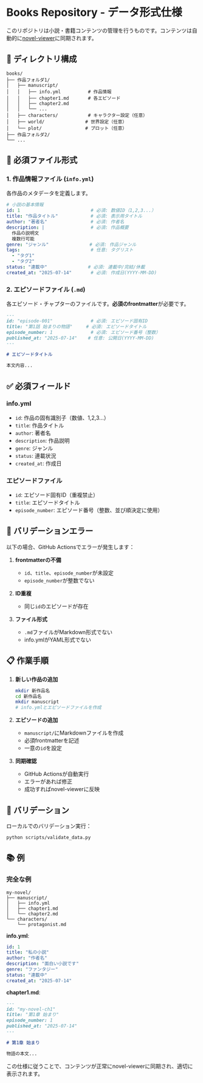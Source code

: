 # Books Repository - データ形式仕様

このリポジトリは小説・書籍コンテンツの管理を行うものです。コンテンツは自動的に[novel-viewer](https://github.com/yar0316/novel-viewer)に同期されます。

## 📁 ディレクトリ構成

```
books/
├── 作品フォルダ1/
│   ├── manuscript/
│   │   ├── info.yml          # 作品情報
│   │   ├── chapter1.md       # 各エピソード
│   │   ├── chapter2.md
│   │   └── ...
│   ├── characters/           # キャラクター設定（任意）
│   ├── world/               # 世界設定（任意）
│   └── plot/                # プロット（任意）
├── 作品フォルダ2/
└── ...
```

## 📝 必須ファイル形式

### 1. 作品情報ファイル (`info.yml`)

各作品のメタデータを定義します。

```yaml
# 小説の基本情報
id: 1                          # 必須: 数値ID（1,2,3...）
title: "作品タイトル"            # 必須: 表示用タイトル
author: "著者名"                # 必須: 作者名
description: |                 # 必須: 作品概要
  作品の説明文
  複数行可能
genre: "ジャンル"               # 必須: 作品ジャンル
tags:                          # 任意: タグリスト
  - "タグ1"
  - "タグ2"
status: "連載中"               # 必須: 連載中/完結/休載
created_at: "2025-07-14"       # 必須: 作成日(YYYY-MM-DD)
```

### 2. エピソードファイル (`.md`)

各エピソード・チャプターのファイルです。**必須のfrontmatter**が必要です。

```markdown
---
id: "episode-001"              # 必須: エピソード固有ID
title: "第1話 始まりの物語"     # 必須: エピソードタイトル
episode_number: 1              # 必須: エピソード番号（整数）
published_at: "2025-07-14"    # 任意: 公開日(YYYY-MM-DD)
---

# エピソードタイトル

本文内容...
```

## ✅ 必須フィールド

### info.yml
- `id`: 作品の固有識別子（数値、1,2,3...）
- `title`: 作品タイトル
- `author`: 著者名
- `description`: 作品説明
- `genre`: ジャンル
- `status`: 連載状況
- `created_at`: 作成日

### エピソードファイル
- `id`: エピソード固有ID（重複禁止）
- `title`: エピソードタイトル
- `episode_number`: エピソード番号（整数、並び順決定に使用）

## 🚫 バリデーションエラー

以下の場合、GitHub Actionsでエラーが発生します：

1. **frontmatterの不備**
   - `id`、`title`、`episode_number`が未設定
   - `episode_number`が整数でない

2. **ID重複**
   - 同じ`id`のエピソードが存在

3. **ファイル形式**
   - `.md`ファイルがMarkdown形式でない
   - info.ymlがYAML形式でない

## 📋 作業手順

1. **新しい作品の追加**
   ```bash
   mkdir 新作品名
   cd 新作品名
   mkdir manuscript
   # info.ymlとエピソードファイルを作成
   ```

2. **エピソードの追加**
   - `manuscript/`にMarkdownファイルを作成
   - 必須frontmatterを記述
   - 一意の`id`を設定

3. **同期確認**
   - GitHub Actionsが自動実行
   - エラーがあれば修正
   - 成功すればnovel-viewerに反映

## 🔧 バリデーション

ローカルでのバリデーション実行：

```bash
python scripts/validate_data.py
```

## 📚 例

### 完全な例

```
my-novel/
├── manuscript/
│   ├── info.yml
│   ├── chapter1.md
│   └── chapter2.md
└── characters/
    └── protagonist.md
```

**info.yml**:
```yaml
id: 1
title: "私の小説"
author: "作者名"
description: "面白い小説です"
genre: "ファンタジー"
status: "連載中"
created_at: "2025-07-14"
```

**chapter1.md**:
```markdown
---
id: "my-novel-ch1"
title: "第1章 始まり"
episode_number: 1
published_at: "2025-07-14"
---

# 第1章 始まり

物語の本文...
```

この仕様に従うことで、コンテンツが正常にnovel-viewerに同期され、適切に表示されます。